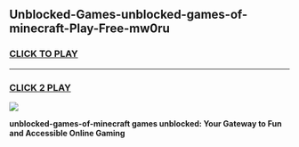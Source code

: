 
## Unblocked-Games-unblocked-games-of-minecraft-Play-Free-mw0ru
<h3>
<a href="https://premium76.site?title=unblocked-games-of-minecraft&ref=10A">CLICK TO PLAY</a></h3>
<hr>

<h3>
<a href="https://premium76.site?title=unblocked-games-of-minecraft&ref=10A">CLICK 2 PLAY</a>
  
</h3>

<a href="https://premium76.site?title=unblocked-games-of-minecraft&ref=10A"><img src="https://clearcache.store/games.png"></a>


**unblocked-games-of-minecraft games unblocked: Your Gateway to Fun and Accessible Online Gaming**

